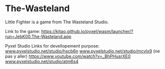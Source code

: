 # The-Wasteland
Little Fighter is a game from The Wasteland Studio.

Link to the game: https://kitao.github.io/pyxel/wasm/launcher/?run=JebK00.The-Wasteland.app

Pyxel Studio Links for devellopement purpose:
www.pyxelstudio.net/studio/hscb6n
www.pyxelstudio.net/studio/mcvlx9 (ne pas y aller)
https://www.youtube.com/watch?v=_BhPHusrXE0
www.pyxelstudio.net/studio/atm6s4
